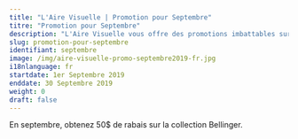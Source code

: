 ```yaml
---
title: "L'Aire Visuelle | Promotion pour Septembre"
titre: "Promotion pour Septembre"
description: "L'Aire Visuelle vous offre des promotions imbattables sur tous produits de la vue."
slug: promotion-pour-septembre
identifiant: septembre
image: /img/aire-visuelle-promo-septembre2019-fr.jpg
i18nlanguage: fr
startdate: 1er Septembre 2019
enddate: 30 Septembre 2019
weight: 0
draft: false
---
```


En septembre, obtenez 50$ de rabais sur la collection Bellinger.
